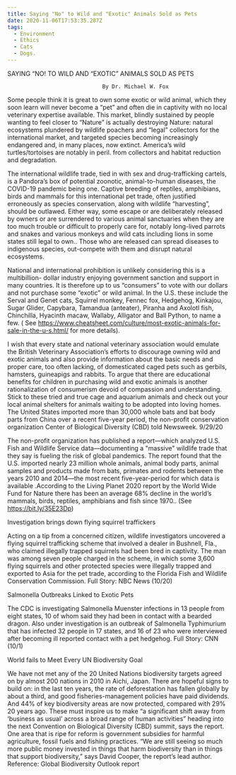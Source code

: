 ```yaml
---
title: Saying "No" to Wild and "Exotic" Animals Sold as Pets
date: 2020-11-06T17:53:35.207Z
tags:
  - Environment
  - Ethics
  - Cats
  - Dogs.
---
```

 SAYING “NO! TO WILD AND “EXOTIC” ANIMALS SOLD AS PETS

                                  By Dr. Michael W. Fox 
Some people think it is great to own some exotic or wild animal, which they soon learn will never become a “pet” and often die in captivity with no local veterinary expertise available. This market, blindly sustained by people wanting to feel closer to “Nature” is actually destroying Nature: natural ecosystems plundered by wildlife poachers and “legal” collectors for the international market, and targeted species becoming increasingly endangered and, in many places, now extinct. America’s wild turtles/tortoises are notably in peril. from collectors and habitat reduction and degradation.

The international wildlife trade, tied in with sex and drug-trafficking cartels, is a Pandora’s box of potential zoonotic, animal-to-human diseases, the COVID-19 pandemic being one. 
Captive breeding of reptiles, amphibians, birds and mammals for this international pet trade, often justified erroneously as species conservation, along with wildlife “harvesting”, should be outlawed. Either way, some escape or are deliberately released by owners or are surrendered to various animal sanctuaries when they are too much trouble or difficult to properly care for, notably long-lived parrots and snakes and various monkeys and wild cats including lions in some states still legal to own.. Those who are released can spread diseases to indigenous species, out-compete with them and disrupt natural ecosystems.

National and international prohibition is unlikely considering this is a multibillion- dollar industry enjoying government sanction and support in many countries. It is therefore up to us “consumers” to vote with our dollars and not purchase some “exotic” or wild animal. In the U.S. these include the Serval and Genet cats, Squirrel monkey, Fennec fox, Hedgehog, Kinkajou, Sugar Glider, Capybara, Tamandua (anteater), Piranha and Axolotl fish, Chinchilla, Hyacinth macaw, Wallaby, Alligator and Ball Python, to name a few. ( See https://www.cheatsheet.com/culture/most-exotic-animals-for-sale-in-the-u-s.html/ for more details).

I wish that every state and national veterinary association would emulate the British Veterinary Association’s efforts to discourage owning wild and exotic animals and also provide information about the basic needs and proper care, too often lacking, of domesticated caged pets such as gerbils, hamsters, guineapigs and rabbits. To argue that there are educational benefits for children in purchasing wild and exotic animals is another rationalization of consumerism devoid of compassion and understanding. Stick to these tried and true cage and aquarium animals and check out your local animal shelters for animals waiting to be adopted into loving homes. 
The United States imported more than 30,000 whole bats and bat body parts from China over a recent five-year period, the non-profit conservation organization Center of Biological Diversity (CBD) told Newsweek.  9/29/20

The non-profit organization has published a report—which analyzed U.S. Fish and Wildlife Service data—documenting a "massive" wildlife trade that they say is fueling the risk of global pandemics. The report found that the U.S. imported nearly 23 million whole animals, animal body parts, animal samples and products made from bats, primates and rodents between the years 2010 and 2014—the most recent five-year-period for which data is available .According to the Living Planet 2020 report by the World Wide Fund for Nature there has been an average 68% decline in the world’s mammals, birds, reptiles, amphibians and fish since 1970.. (See https://bit.ly/35E23Dp) 

Investigation brings down flying squirrel traffickers

Acting on a tip from a concerned citizen, wildlife investigators uncovered a flying squirrel trafficking scheme that involved a dealer in Bushnell, Fla., who claimed illegally trapped squirrels had been bred in captivity. The man was among seven people charged in the scheme, in which some 3,600 flying squirrels and other protected species were illegally trapped and exported to Asia for the pet trade, according to the Florida Fish and Wildlife Conservation Commission. Full Story: NBC News (10/20) 


Salmonella Outbreaks Linked to Exotic Pets

The CDC is investigating Salmonella Muenster infections in 13 people from eight states, 10 of whom said they had been in contact with a bearded dragon. Also under investigation is an outbreak of Salmonella Typhimurium that has infected 32 people in 17 states, and 16 of 23 who were interviewed after becoming ill reported contact with a pet hedgehog. Full Story: CNN (10/1)

World fails to Meet Every UN Biodiversity Goal

We have not met any of the 20 United Nations biodiversity targets agreed on by almost 200 nations in 2010 in Aichi, Japan. There are hopeful signs to build on: in the last ten years, the rate of deforestation has fallen globally by about a third, and good fisheries-management policies have paid dividends. And 44% of key biodiversity areas are now protected, compared with 29% 20 years ago. These must inspire us to make “a significant shift away from ‘business as usual’ across a broad range of human activities” heading into the next Convention on Biological Diversity (CBD) summit, says the report. One area that is ripe for reform is government subsidies for harmful agriculture, fossil fuels and fishing practices. “We are still seeing so much more public money invested in things that harm biodiversity than in things that support biodiversity,” says David Cooper, the report’s lead author. Reference: Global Biodiversity Outlook report
